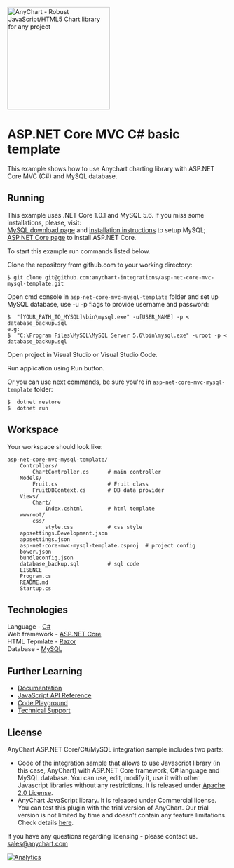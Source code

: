 [<img src="https://cdn.anychart.com/images/logo-transparent-segoe.png?2" width="234px" alt="AnyChart - Robust JavaScript/HTML5 Chart library for any project">](https://www.anychart.com)
# ASP.NET Core MVC C# basic template

This example shows how to use Anychart charting library with ASP.NET Core MVC (C#) and MySQL database.

## Running
This example uses .NET Core 1.0.1 and MySQL 5.6.
If you miss some installations, please, visit:<br />
[MySQL download page](https://dev.mysql.com/downloads/installer/) and [installation instructions](http://dev.mysql.com/doc/refman/5.7/en/installing.html) to setup MySQL;<br />
[ASP.NET Core page](https://www.asp.net/core) to install ASP.NET Core.<br />

To start this example run commands listed below.

Clone the repository from github.com to your working directory:
```
$ git clone git@github.com:anychart-integrations/asp-net-core-mvc-mysql-template.git
```

Open cmd console in `asp-net-core-mvc-mysql-template` folder and set up MySQL database, use -u -p flags to provide username and password:
```
$  "[YOUR_PATH_TO_MYSQL]\bin\mysql.exe" -u[USER_NAME] -p < database_backup.sql
e.g:  
$  "C:\Program Files\MySQL\MySQL Server 5.6\bin\mysql.exe" -uroot -p < database_backup.sql
```

Open project in Visual Studio or Visual Studio Code.

Run application using Run button.

Or you can use next commands, be sure you're in `asp-net-core-mvc-mysql-template` folder:
```
$  dotnet restore
$  dotnet run
```

## Workspace
Your workspace should look like:
```
asp-net-core-mvc-mysql-template/
	Controllers/
		ChartController.cs		# main controller
	Models/
		Fruit.cs				# Fruit class
		FruitDBContext.cs		# DB data provider
	Views/
		Chart/
			Index.cshtml		# html template
	wwwroot/
		css/
			style.css			# css style
	appsettings.Development.json
	appsettings.json
	asp-net-core-mvc-mysql-template.csproj 	# project config
	bower.json
	bundleconfig.json
	database_backup.sql			# sql code
	LISENCE
	Program.cs
	README.md
	Startup.cs
```

## Technologies
Language - [C#](https://msdn.microsoft.com/en-us/library/ms228593.aspx)<br />
Web framework - [ASP.NET Core](https://www.asp.net/core)<br />
HTML Tepmlate - [Razor](https://www.asp.net/web-pages/overview/getting-started/introducing-razor-syntax-c)<br />
Database - [MySQL](https://www.mysql.com/)<br />

## Further Learning
* [Documentation](https://docs.anychart.com)
* [JavaScript API Reference](https://api.anychart.com)
* [Code Playground](https://playground.anychart.com)
* [Technical Support](https://www.anychart.com/support)

## License
AnyChart ASP.NET Core/C#/MySQL integration sample includes two parts:
- Code of the integration sample that allows to use Javascript library (in this case, AnyChart) with ASP.NET Core framework, C# language and MySQL database. You can use, edit, modify it, use it with other Javascript libraries without any restrictions. It is released under [Apache 2.0 License](https://github.com/anychart-integrations/asp-net-core-mvc-mysql-template/blob/master/LICENSE).
- AnyChart JavaScript library. It is released under Commercial license. You can test this plugin with the trial version of AnyChart. Our trial version is not limited by time and doesn't contain any feature limitations. Check details [here](https://www.anychart.com/buy/).

If you have any questions regarding licensing - please contact us. <sales@anychart.com>

[![Analytics](https://ga-beacon.appspot.com/UA-228820-4/Integrations/asp-net-core-mvc-mysql-template?pixel&useReferer)](https://github.com/igrigorik/ga-beacon)
